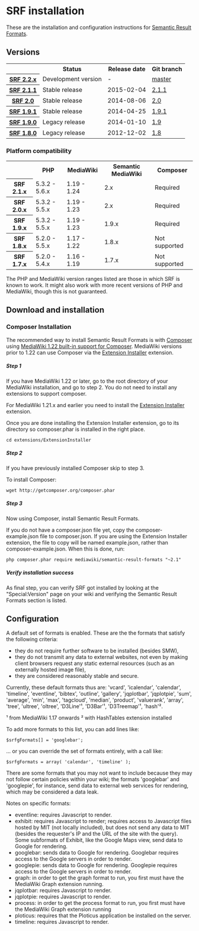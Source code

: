 # SRF installation

These are the installation and configuration instructions for [Semantic Result Formats](README.md).

## Versions

<table>
	<tr>
		<th></th>
		<th>Status</th>
		<th>Release date</th>
		<th>Git branch</th>
	</tr>
	<tr>
		<th><a href="https://github.com/SemanticMediaWiki/SemanticResultFormats/blob/master/docs/RELEASE-NOTES.md">SRF 2.2.x</a></th>
		<td>Development version</td>
		<td>-</td>
		<td><a href="https://github.com/SemanticMediaWiki/SemanticResultFormats/tree/master">master</a></td>
	</tr>
	<tr>
		<th><a href="https://github.com/SemanticMediaWiki/SemanticResultFormats/blob/master/docs/RELEASE-NOTES.md">SRF 2.1.1</a></th>
		<td>Stable release</td>
		<td>2015-02-04</td>
		<td><a href="https://github.com/SemanticMediaWiki/SemanticResultFormats/tree/2.1.1">2.1.1</a></td>
	</tr>
	<tr>
		<th><a href="https://github.com/SemanticMediaWiki/SemanticResultFormats/blob/master/docs/RELEASE-NOTES.md">SRF 2.0</a></th>
		<td>Stable release</td>
		<td>2014-08-06</td>
		<td><a href="https://github.com/SemanticMediaWiki/SemanticResultFormats/tree/2.0">2.0</a></td>
	</tr>
	<tr>
		<th><a href="https://github.com/SemanticMediaWiki/SemanticResultFormats/blob/master/docs/RELEASE-NOTES.md">SRF 1.9.1</a></th>
		<td>Stable release</td>
		<td>2014-04-25</td>
		<td><a href="https://github.com/SemanticMediaWiki/SemanticResultFormats/tree/1.9">1.9.1</a></td>
	</tr>
	<tr>
		<th><a href="https://github.com/SemanticMediaWiki/SemanticResultFormats/blob/master/docs/RELEASE-NOTES.md">SRF 1.9.0</a></th>
		<td>Legacy release</td>
		<td>2014-01-10</td>
		<td><a href="https://github.com/SemanticMediaWiki/SemanticResultFormats/tree/1.9">1.9</a></td>
	</tr>
	<tr>
		<th><a href="https://github.com/SemanticMediaWiki/SemanticResultFormats/blob/master/docs/RELEASE-NOTES.md">SRF 1.8.0</a></th>
		<td>Legacy release</td>
		<td>2012-12-02</td>
		<td><a href="https://github.com/SemanticMediaWiki/SemanticResultFormats/tree/1.8">1.8</a></td>
	</tr>
</table>

### Platform compatibility

<table>
	<tr>
		<th></th>
		<th>PHP</th>
		<th>MediaWiki</th>
		<th>Semantic MediaWiki</th>
		<th>Composer</th>
	</tr>
	<tr>
		<th>SRF 2.1.x</th>
		<td>5.3.2 - 5.6.x</td>
		<td>1.19 - 1.24</td>
		<td>2.x</td>
		<td>Required</td>
	</tr>
	<tr>
		<th>SRF 2.0.x</th>
		<td>5.3.2 - 5.5.x</td>
		<td>1.19 - 1.23</td>
		<td>2.x</td>
		<td>Required</td>
	</tr>
	<tr>
		<th>SRF 1.9.x</th>
		<td>5.3.2 - 5.5.x</td>
		<td>1.19 - 1.23</td>
		<td>1.9.x</td>
		<td>Required</td>
	</tr>
	<tr>
		<th>SRF 1.8.x</th>
		<td>5.2.0 - 5.5.x</td>
		<td>1.17 - 1.22</td>
		<td>1.8.x</td>
		<td>Not supported</td>
	</tr>
	<tr>
		<th>SRF 1.7.x</th>
		<td>5.2.0 - 5.4.x</td>
		<td>1.16 - 1.19</td>
		<td>1.7.x</td>
		<td>Not supported</td>
	</tr>
</table>

The PHP and MediaWiki version ranges listed are those in which SRF is known to work. It might also
work with more recent versions of PHP and MediaWiki, though this is not guaranteed.

## Download and installation

### Composer Installation

The recommended way to install Semantic Result Formats is with [Composer](http://getcomposer.org) using
[MediaWiki 1.22 built-in support for Composer](https://www.mediawiki.org/wiki/Composer). MediaWiki
versions prior to 1.22 can use Composer via the
[Extension Installer](https://github.com/JeroenDeDauw/ExtensionInstaller/blob/master/README.md)
extension.

##### Step 1

If you have MediaWiki 1.22 or later, go to the root directory of your MediaWiki installation,
and go to step 2. You do not need to install any extensions to support composer.

For MediaWiki 1.21.x and earlier you need to install the
[Extension Installer](https://github.com/JeroenDeDauw/ExtensionInstaller/blob/master/README.md) extension.

Once you are done installing the Extension Installer extension, go to its directory so composer.phar
is installed in the right place.

    cd extensions/ExtensionInstaller

##### Step 2

If you have previously installed Composer skip to step 3.

To install Composer:

    wget http://getcomposer.org/composer.phar

##### Step 3
    
Now using Composer, install Semantic Result Formats.

If you do not have a composer.json file yet, copy the composer-example.json file to composer.json.
If you are using the Extension Installer extension, the file to copy will be named example.json,
rather than composer-example.json. When this is done, run:
    
    php composer.phar require mediawiki/semantic-result-formats "~2.1"

##### Verify installation success

As final step, you can verify SRF got installed by looking at the "Special:Version" page on your wiki and verifying the
Semantic Result Formats section is listed.

## Configuration

A default set of formats is enabled. These are the
the formats that satisfy the following criteria:

* they do not require further software to be installed (besides SMW),
* they do not transmit any data to external websites, not even by making client
  browsers request any static external resources (such as an externally hosted
  image file),
* they are considered reasonably stable and secure.

Currently, these default formats thus are:
'vcard', 'icalendar', 'calendar', 'timeline', 'eventline', 'bibtex', 'outline',
'gallery', 'jqplotbar', 'jqplotpie', 'sum', 'average', 'min', 'max', 'tagcloud',
'median', 'product', 'valuerank', 'array', 'tree', 'ultree', 'oltree',
'D3Line'¹, 'D3Bar'¹, 'D3Treemap'¹, 'hash'².

¹ from MediaWiki 1.17 onwards
² with HashTables extension installed

To add more formats to this list, you can add lines like:

    $srfgFormats[] = 'googlebar';

... or you can override the set of formats entirely, with a call like:

    $srfgFormats = array( 'calendar', 'timeline' );

There are some formats that you may not want to include because they may
not follow certain policies within your wiki; the formats 'googlebar' and
'googlepie', for instance, send data to external web services for rendering,
which may be considered a data leak.

Notes on specific formats:
* eventline: requires Javascript to render.
* exhibit: requires Javascript to render; requires access to Javascript files
  hosted by MIT (not locally included), but does not send any data to MIT
  (besides the requester's IP and the URL of the site with the query). Some
  subformats of Exhibit, like the Google Maps view, send data to Google for
  rendering.
* googlebar: sends data to Google for rendering.  Googlebar requires
  access to the Google servers in order to render.
* googlepie: sends data to Google for rendering.  Googlepie requires
  access to the Google servers in order to render.
* graph: in order to get the graph format to run, you first must have
  the MediaWiki Graph extension running.
* jqplotbar: requires Javascript to render.
* jqplotpie: requires Javascript to render.
* process: in order to get the process format to run, you first must
  have the MediaWiki Graph extension running
* ploticus: requires that the Ploticus application be installed on the
  server.
* timeline: requires Javascript to render.
